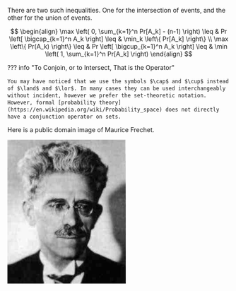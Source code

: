 There are two such inequalities. One for the intersection of events, and the other for the union of events.

$$ \begin{align} \max \left( 0, \sum_{k=1}^n Pr[A_k] - (n-1) \right) \leq &  Pr \left[ \bigcap_{k=1}^n A_k \right] \leq &  \min_k \left\{ Pr[A_k] \right\}  \\
\max \left\{ Pr(A_k) \right\} \leq &  Pr \left[ \bigcup_{k=1}^n A_k \right] \leq &  \min \left( 1, \sum_{k=1}^n Pr[A_k] \right) \end{align} $$

??? info "To Conjoin, or to Intersect, That is the Operator"
	
	You may have noticed that we use the symbols $\cap$ and $\cup$ instead of $\land$ and $\lor$. In many cases they can be used interchangeably without incident, however we prefer the set-theoretic notation. However, formal [probability theory](https://en.wikipedia.org/wiki/Probability_space) does not directly have a conjunction operator on sets.

Here is a public domain image of Maurice Frechet.

![](assets/Frechet.jpeg) 

